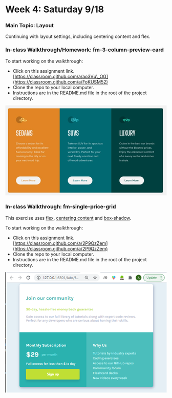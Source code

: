 # Week 4: Saturday 9/18

### Main Topic: Layout

Continuing with layout settings, including centering content and flex.

### In-class Walkthrough/Homework: fm-3-column-preview-card

To start working on the walkthrough:

* Click on this assignment link. [https://classroom.github.com/a/ao3Vu\_OG](https://classroom.github.com/a/FoKUSM52)
* Clone the repo to your local computer.
* Instructions are in the README.md file in the root of the project directory.

![](../.gitbook/assets/image%20%2866%29.png)

### In-class Walkthrough: fm-single-price-grid

This exercise uses [flex](../html-css-intro/layout/flexbox.md), [centering content](../html-css-intro/layout/centering-elements.md) and [box-shadow](../miscellaneous-topics/box-shadow.md).

To start working on the walkthrough:

* Click on this assignment link. [https://classroom.github.com/a/2P9QzZem](https://classroom.github.com/a/2P9QzZem)
* Clone the repo to your local computer.
* Instructions are in the README.md file in the root of the project directory.

![](../.gitbook/assets/image%20%2834%29.png)



